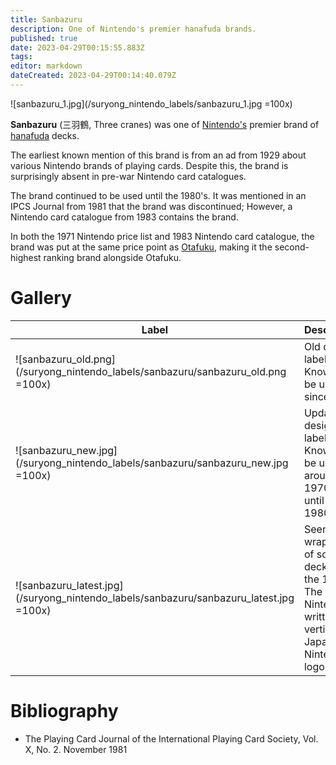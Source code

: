 ```yaml
---
title: Sanbazuru
description: One of Nintendo's premier hanafuda brands.
published: true
date: 2023-04-29T00:15:55.883Z
tags: 
editor: markdown
dateCreated: 2023-04-29T00:14:40.079Z
---
```


![sanbazuru_1.jpg](/suryong_nintendo_labels/sanbazuru_1.jpg =100x)

**Sanbazuru** (三羽鶴, Three cranes) was one of [Nintendo's](/en/hanafuda/manufacturers/nintendo) premier brand of [hanafuda](/en/hanafuda) decks. 

The earliest known mention of this brand is from an ad from 1929 about various Nintendo brands of playing cards. Despite this, the brand is surprisingly absent in pre-war Nintendo card catalogues. 

The brand continued to be used until the 1980's. It was mentioned in an IPCS Journal from 1981 that the brand was discontinued; However, a Nintendo card catalogue from 1983 contains the brand. 

In both the 1971 Nintendo price list and 1983 Nintendo card catalogue, the brand was put at the same price point as [Otafuku](/en/hanafuda/manufacturers/nintendo/otafuku), making it the second-highest ranking brand alongside Otafuku.

# Gallery
| Label | Description |
| --- | --- |
|![sanbazuru_old.png](/suryong_nintendo_labels/sanbazuru/sanbazuru_old.png =100x)|Old design label. Known to be used since 1929.|
|![sanbazuru_new.jpg](/suryong_nintendo_labels/sanbazuru/sanbazuru_new.jpg =100x)|Updated design label. Known to be used around the 1970's until the 1980's.|
|![sanbazuru_latest.jpg](/suryong_nintendo_labels/sanbazuru/sanbazuru_latest.jpg =100x)|Seen in wrappers of some decks from the 1980's. The word Nintendo is written vertically in Japanese Nintendo logo font.|

# Bibliography
- The Playing Card Journal of the International Playing Card Society, Vol. X, No. 2. November 1981

